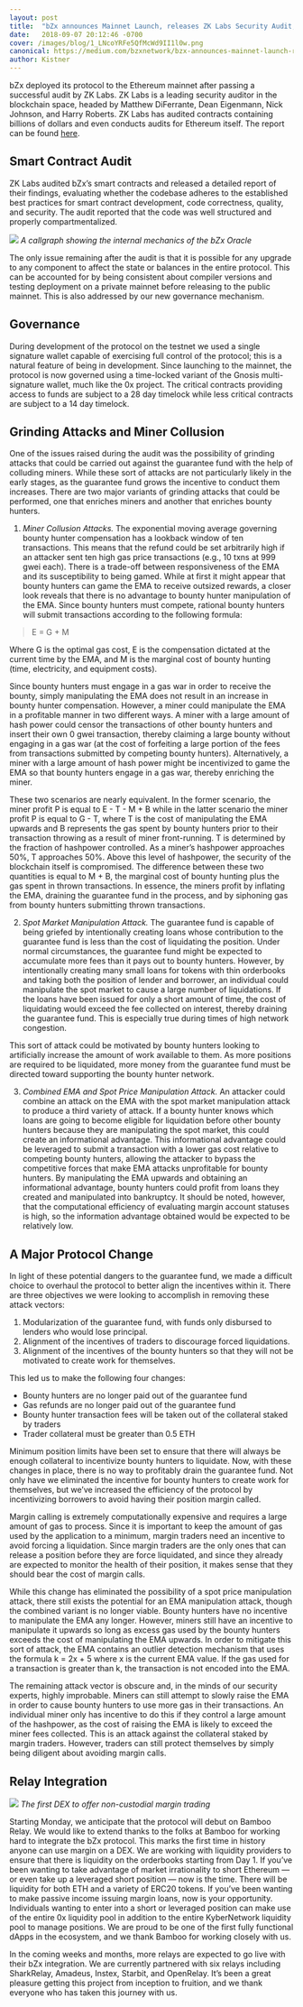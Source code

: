 ```yaml
---
layout: post
title:  "bZx announces Mainnet Launch, releases ZK Labs Security Audit, and unveils upcoming Relay Integrations"
date:   2018-09-07 20:12:46 -0700
cover: /images/blog/1_LNcoYRFe5QfMcWd9II1l0w.png
canonical: https://medium.com/bzxnetwork/bzx-announces-mainnet-launch-releases-zk-labs-security-audit-and-unveils-upcoming-relay-a690cc6c7bf1
author: Kistner
---
```

bZx deployed its protocol to the Ethereum mainnet after passing a successful audit by ZK Labs. ZK Labs is a leading security auditor in the blockchain space, headed by Matthew DiFerrante, Dean Eigenmann, Nick Johnson, and Harry Roberts. ZK Labs has audited contracts containing billions of dollars and even conducts audits for Ethereum itself. The report can be found [here](https://github.com/mattdf/audits/blob/master/bZx/bzx-audit.pdf).

## Smart Contract Audit

ZK Labs audited bZx’s smart contracts and released a detailed report of their findings, evaluating whether the codebase adheres to the established best practices for smart contract development, code correctness, quality, and security. The audit reported that the code was well structured and properly compartmentalized.

![](/images/blog/1_D3e3qdjZBd7D4NbI5BSmJQ.png)
_A callgraph showing the internal mechanics of the bZx Oracle_

The only issue remaining after the audit is that it is possible for any upgrade to any component to affect the state or balances in the entire protocol. This can be accounted for by being consistent about compiler versions and testing deployment on a private mainnet before releasing to the public mainnet. This is also addressed by our new governance mechanism.

## Governance

During development of the protocol on the testnet we used a single signature wallet capable of exercising full control of the protocol; this is a natural feature of being in development. Since launching to the mainnet, the protocol is now governed using a time-locked variant of the Gnosis multi-signature wallet, much like the 0x project. The critical contracts providing access to funds are subject to a 28 day timelock while less critical contracts are subject to a 14 day timelock.

## Grinding Attacks and Miner Collusion

One of the issues raised during the audit was the possibility of grinding attacks that could be carried out against the guarantee fund with the help of colluding miners. While these sort of attacks are not particularly likely in the early stages, as the guarantee fund grows the incentive to conduct them increases. There are two major variants of grinding attacks that could be performed, one that enriches miners and another that enriches bounty hunters.

1. *Miner Collusion Attacks.* The exponential moving average governing bounty hunter compensation has a lookback window of ten transactions. This means that the refund could be set arbitrarily high if an attacker sent ten high gas price transactions (e.g., 10 txns at 999 gwei each). There is a trade-off between responsiveness of the EMA and its susceptibility to being gamed. While at first it might appear that bounty hunters can game the EMA to receive outsized rewards, a closer look reveals that there is no advantage to bounty hunter manipulation of the EMA. Since bounty hunters must compete, rational bounty hunters will submit transactions according to the following formula:

>E = G + M

Where G is the optimal gas cost, E is the compensation dictated at the current time by the EMA, and M is the marginal cost of bounty hunting (time, electricity, and equipment costs).

Since bounty hunters must engage in a gas war in order to receive the bounty, simply manipulating the EMA does not result in an increase in bounty hunter compensation. However, a miner could manipulate the EMA in a profitable manner in two different ways. A miner with a large amount of hash power could censor the transactions of other bounty hunters and insert their own 0 gwei transaction, thereby claiming a large bounty without engaging in a gas war (at the cost of forfeiting a large portion of the fees from transactions submitted by competing bounty hunters). Alternatively, a miner with a large amount of hash power might be incentivized to game the EMA so that bounty hunters engage in a gas war, thereby enriching the miner.

These two scenarios are nearly equivalent. In the former scenario, the miner profit P is equal to E - T - M + B while in the latter scenario the miner profit P is equal to G - T, where T is the cost of manipulating the EMA upwards and B represents the gas spent by bounty hunters prior to their transaction throwing as a result of miner front-running. T is determined by the fraction of hashpower controlled. As a miner’s hashpower approaches 50%, T approaches 50%. Above this level of hashpower, the security of the blockchain itself is compromised. The difference between these two quantities is equal to M + B, the marginal cost of bounty hunting plus the gas spent in thrown transactions. In essence, the miners profit by inflating the EMA, draining the guarantee fund in the process, and by siphoning gas from bounty hunters submitting thrown transactions.

2. *Spot Market Manipulation Attack.* The guarantee fund is capable of being griefed by intentionally creating loans whose contribution to the guarantee fund is less than the cost of liquidating the position. Under normal circumstances, the guarantee fund might be expected to accumulate more fees than it pays out to bounty hunters. However, by intentionally creating many small loans for tokens with thin orderbooks and taking both the position of lender and borrower, an individual could manipulate the spot market to cause a large number of liquidations. If the loans have been issued for only a short amount of time, the cost of liquidating would exceed the fee collected on interest, thereby draining the guarantee fund. This is especially true during times of high network congestion.

This sort of attack could be motivated by bounty hunters looking to artificially increase the amount of work available to them. As more positions are required to be liquidated, more money from the guarantee fund must be directed toward supporting the bounty hunter network.

3. *Combined EMA and Spot Price Manipulation Attack.* An attacker could combine an attack on the EMA with the spot market manipulation attack to produce a third variety of attack. If a bounty hunter knows which loans are going to become eligible for liquidation before other bounty hunters because they are manipulating the spot market, this could create an informational advantage. This informational advantage could be leveraged to submit a transaction with a lower gas cost relative to competing bounty hunters, allowing the attacker to bypass the competitive forces that make EMA attacks unprofitable for bounty hunters. By manipulating the EMA upwards and obtaining an informational advantage, bounty hunters could profit from loans they created and manipulated into bankruptcy. It should be noted, however, that the computational efficiency of evaluating margin account statuses is high, so the information advantage obtained would be expected to be relatively low.

## A Major Protocol Change

In light of these potential dangers to the guarantee fund, we made a difficult choice to overhaul the protocol to better align the incentives within it. There are three objectives we were looking to accomplish in removing these attack vectors:

1. Modularization of the guarantee fund, with funds only disbursed to lenders who would lose principal.
2. Alignment of the incentives of traders to discourage forced liquidations.
3. Alignment of the incentives of the bounty hunters so that they will not be motivated to create work for themselves.

This led us to make the following four changes:
- Bounty hunters are no longer paid out of the guarantee fund
- Gas refunds are no longer paid out of the guarantee fund
- Bounty hunter transaction fees will be taken out of the collateral staked by traders
- Trader collateral must be greater than 0.5 ETH

Minimum position limits have been set to ensure that there will always be enough collateral to incentivize bounty hunters to liquidate. Now, with these changes in place, there is no way to profitably drain the guarantee fund. Not only have we eliminated the incentive for bounty hunters to create work for themselves, but we’ve increased the efficiency of the protocol by incentivizing borrowers to avoid having their position margin called.

Margin calling is extremely computationally expensive and requires a large amount of gas to process. Since it is important to keep the amount of gas used by the application to a minimum, margin traders need an incentive to avoid forcing a liquidation. Since margin traders are the only ones that can release a position before they are force liquidated, and since they already are expected to monitor the health of their position, it makes sense that they should bear the cost of margin calls.

While this change has eliminated the possibility of a spot price manipulation attack, there still exists the potential for an EMA manipulation attack, though the combined variant is no longer viable. Bounty hunters have no incentive to manipulate the EMA any longer. However, miners still have an incentive to manipulate it upwards so long as excess gas used by the bounty hunters exceeds the cost of manipulating the EMA upwards. In order to mitigate this sort of attack, the EMA contains an outlier detection mechanism that uses the formula k = 2x + 5 where x is the current EMA value. If the gas used for a transaction is greater than k, the transaction is not encoded into the EMA.

The remaining attack vector is obscure and, in the minds of our security experts, highly improbable. Miners can still attempt to slowly raise the EMA in order to cause bounty hunters to use more gas in their transactions. An individual miner only has incentive to do this if they control a large amount of the hashpower, as the cost of raising the EMA is likely to exceed the miner fees collected. This is an attack against the collateral staked by margin traders. However, traders can still protect themselves by simply being diligent about avoiding margin calls.

## Relay Integration

![](/images/blog/0_C-nzRLvTsFSxitb3.png)
_The first DEX to offer non-custodial margin trading_

Starting Monday, we anticipate that the protocol will debut on Bamboo Relay. We would like to extend thanks to the folks at Bamboo for working hard to integrate the bZx protocol. This marks the first time in history anyone can use margin on a DEX. We are working with liquidity providers to ensure that there is liquidity on the orderbooks starting from Day 1. If you’ve been wanting to take advantage of market irrationality to short Ethereum — or even take up a leveraged short position — now is the time. There will be liquidity for both ETH and a variety of ERC20 tokens. If you’ve been wanting to make passive income issuing margin loans, now is your opportunity. Individuals wanting to enter into a short or leveraged position can make use of the entire 0x liquidity pool in addition to the entire KyberNetwork liquidity pool to manage positions. We are proud to be one of the first fully functional dApps in the ecosystem, and we thank Bamboo for working closely with us.

In the coming weeks and months, more relays are expected to go live with their bZx integration. We are currently partnered with six relays including SharkRelay, Amadeus, Instex, Starbit, and OpenRelay. It’s been a great pleasure getting this project from inception to fruition, and we thank everyone who has taken this journey with us.
